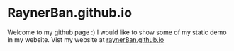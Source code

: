 RaynerBan.github.io
===================
Welcome to my github page :)
I would like to show some of my static demo in my website.
Vist my website at [raynerBan.github.io](http://RaynerBan.github.io)
